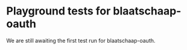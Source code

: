 # Playground tests for blaatschaap-oauth
We are still awaiting the first test run for blaatschaap-oauth.
